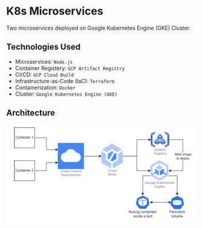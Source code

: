 # K8s Microservices

Two microservices deployed on Google Kubernetes Engine (GKE) Cluster.

## Technologies Used

- Microservices: `Node.js`
- Container Registery: `GCP Artifact Registry`
- CI/CD: `GCP Cloud Build`
- Infrastructure-as-Code (IaC): `Terraform`
- Containerization: `Docker`
- Cluster: `Google Kubernetes Engine (GKE)`

## Architecture

![Kubernetes Project Architecture](Architecture/architecture.png)
